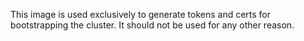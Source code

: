 This image is used exclusively to generate tokens and certs for bootstrapping the cluster. It should not be used for any other reason.